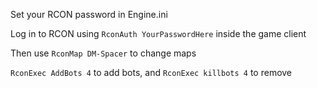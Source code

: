 
Set your RCON password in Engine.ini

Log in to RCON using `RconAuth YourPasswordHere` inside the game client

Then use `RconMap DM-Spacer` to change maps

`RconExec AddBots 4` to add bots, and `RconExec killbots 4` to remove


